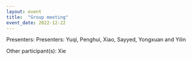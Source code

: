```yaml
---
layout: event
title:  "Group meeting"
event_date: 2022-12-22
---
```


Presenters: Presenters: Yuqi, Penghui, Xiao, Sayyed, Yongxuan and Yilin

Other participant(s): Xie